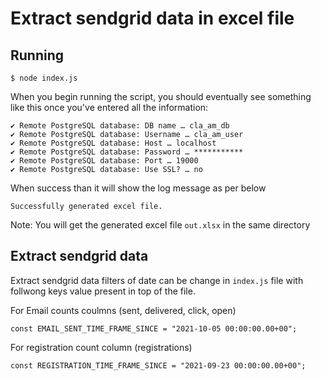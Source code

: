 # Extract sendgrid data in excel file

## Running

```
$ node index.js
```

When you begin running the script, you should eventually see something like this once you've entered all the information:

```
✔ Remote PostgreSQL database: DB name … cla_am_db
✔ Remote PostgreSQL database: Username … cla_am_user
✔ Remote PostgreSQL database: Host … localhost
✔ Remote PostgreSQL database: Password … ***********
✔ Remote PostgreSQL database: Port … 19000
✔ Remote PostgreSQL database: Use SSL? … no
```

When success than it will show the log message as per below

```
Successfully generated excel file.
```

Note: You will get the generated excel file `out.xlsx` in the same directory

## Extract sendgrid data

Extract sendgrid data filters of date can be change in `index.js` file with follwong keys value present in top of the file.

For Email counts coulmns (sent, delivered, click, open)

```
const EMAIL_SENT_TIME_FRAME_SINCE = "2021-10-05 00:00:00.00+00";
```

For registration count column (registrations)

```
const REGISTRATION_TIME_FRAME_SINCE = "2021-09-23 00:00:00.00+00";
```
